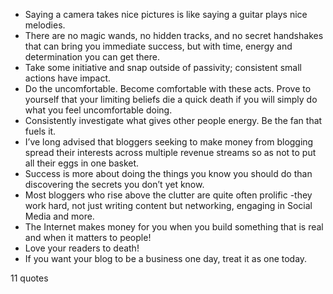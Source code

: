  - Saying a camera takes nice pictures is like saying a guitar plays nice melodies.
 - There are no magic wands, no hidden tracks, and no secret handshakes that can bring you immediate success, but with time, energy and determination you can get there.
 - Take some initiative and snap outside of passivity; consistent small actions have impact.
 - Do the uncomfortable. Become comfortable with these acts. Prove to yourself that your limiting beliefs die a quick death if you will simply do what you feel uncomfortable doing.
 - Consistently investigate what gives other people energy. Be the fan that fuels it.
 - I’ve long advised that bloggers seeking to make money from blogging spread their interests across multiple revenue streams so as not to put all their eggs in one basket.
 - Success is more about doing the things you know you should do than discovering the secrets you don’t yet know.
 - Most bloggers who rise above the clutter are quite often prolific -they work hard, not just writing content but networking, engaging in Social Media and more.
 - The Internet makes money for you when you build something that is real and when it matters to people!
 - Love your readers to death!
 - If you want your blog to be a business one day, treat it as one today.

11 quotes